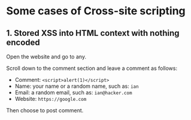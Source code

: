 # Some cases of Cross-site scripting

## 1. Stored XSS into HTML context with nothing encoded

Open the website and go to any. 

Scroll down to the comment section and leave a comment as follows:

- Comment: `<script>alert(1)</script>`
- Name: your name or a random name, such as: `ian`
- Email: a random email, such as: `ian@hacker.com`
- Website: `https://google.com`

Then choose to post comment.
